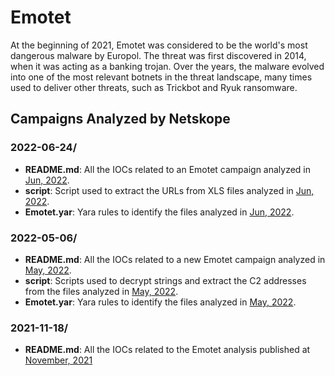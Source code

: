 # Emotet
At the beginning of 2021, Emotet was considered to be the world's most dangerous malware by Europol. The threat was first discovered in 2014, when it was acting as a banking trojan. Over the years, the malware evolved into one of the most relevant botnets in the threat landscape, many times used to deliver other threats, such as Trickbot and Ryuk ransomware.

## Campaigns Analyzed by Netskope

### 2022-06-24/

* **README.md**: All the IOCs related to an Emotet campaign analyzed in [Jun, 2022](https://netskope.com/blog/emotet-still-abusing-office-files).
* **script**: Script used to extract the URLs from XLS files analyzed in [Jun, 2022](https://netskope.com/blog/emotet-still-abusing-office-files).
* **Emotet.yar**: Yara rules to identify the files analyzed in [Jun, 2022](https://netskope.com/blog/emotet-still-abusing-office-files).

### 2022-05-06/

* **README.md**: All the IOCs related to a new Emotet campaign analyzed in [May, 2022](https://netskope.com/blog/emotet-campaign-using-lnk-files).
* **script**: Scripts used to decrypt strings and extract the C2 addresses from the files analyzed in [May, 2022](https://netskope.com/blog/emotet-campaign-using-lnk-files).
* **Emotet.yar**: Yara rules to identify the files analyzed in [May, 2022](https://netskope.com/blog/emotet-campaign-using-lnk-files).

### 2021-11-18/

* **README.md**: All the IOCs related to the Emotet analysis published at [November, 2021](https://www.netskope.com/blog/netskope-threat-coverage-the-return-of-emotet)
